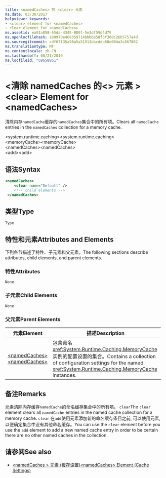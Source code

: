 ```yaml
---
title: <namedCaches> 的 <clear> 元素
ms.date: 03/30/2017
helpviewer_keywords:
- <clear> element for <namedCaches>
- clear element for <namedCaches>
ms.assetid: ea01a858-65da-4348-800f-5e3df59d4d79
ms.openlocfilehash: a90970e468359714bbbb858f3f300c26b5757a4d
ms.sourcegitcommit: cdf67135a98a5a51913dacddb58e004a3c867802
ms.translationtype: MT
ms.contentlocale: zh-CN
ms.lasthandoff: 08/21/2019
ms.locfileid: "69658861"
---
```

# <a name="clear-element-for-namedcaches"></a><span data-ttu-id="fdc3a-102">\<清除 namedCaches 的\<> 元素 ></span><span class="sxs-lookup"><span data-stu-id="fdc3a-102">\<clear> Element for \<namedCaches></span></span>
<span data-ttu-id="fdc3a-103">清除内存`namedCache`缓存的`namedCaches`集合中的所有项。</span><span class="sxs-lookup"><span data-stu-id="fdc3a-103">Clears all `namedCache` entries in the `namedCaches` collection for a memory cache.</span></span>  
  
 <span data-ttu-id="fdc3a-104">\<system.runtime.caching></span><span class="sxs-lookup"><span data-stu-id="fdc3a-104">\<system.runtime.caching></span></span>  
<span data-ttu-id="fdc3a-105">\<memoryCache></span><span class="sxs-lookup"><span data-stu-id="fdc3a-105">\<memoryCache></span></span>  
<span data-ttu-id="fdc3a-106">\<namedCaches></span><span class="sxs-lookup"><span data-stu-id="fdc3a-106">\<namedCaches></span></span>  
<span data-ttu-id="fdc3a-107">\<add></span><span class="sxs-lookup"><span data-stu-id="fdc3a-107">\<add></span></span>  
  
## <a name="syntax"></a><span data-ttu-id="fdc3a-108">语法</span><span class="sxs-lookup"><span data-stu-id="fdc3a-108">Syntax</span></span>  
  
```xml  
<namedCaches>  
    <clear name="Default" />  
    <!-- child elements -->  
 </namedCaches>  
```  
  
## <a name="type"></a><span data-ttu-id="fdc3a-109">类型</span><span class="sxs-lookup"><span data-stu-id="fdc3a-109">Type</span></span>  
 `Type`  
  
## <a name="attributes-and-elements"></a><span data-ttu-id="fdc3a-110">特性和元素</span><span class="sxs-lookup"><span data-stu-id="fdc3a-110">Attributes and Elements</span></span>  
 <span data-ttu-id="fdc3a-111">下列各节描述了特性、子元素和父元素。</span><span class="sxs-lookup"><span data-stu-id="fdc3a-111">The following sections describe attributes, child elements, and parent elements.</span></span>  
  
### <a name="attributes"></a><span data-ttu-id="fdc3a-112">特性</span><span class="sxs-lookup"><span data-stu-id="fdc3a-112">Attributes</span></span>  
 `None`  
  
### <a name="child-elements"></a><span data-ttu-id="fdc3a-113">子元素</span><span class="sxs-lookup"><span data-stu-id="fdc3a-113">Child Elements</span></span>  
 `None`  
  
### <a name="parent-elements"></a><span data-ttu-id="fdc3a-114">父元素</span><span class="sxs-lookup"><span data-stu-id="fdc3a-114">Parent Elements</span></span>  
  
|<span data-ttu-id="fdc3a-115">元素</span><span class="sxs-lookup"><span data-stu-id="fdc3a-115">Element</span></span>|<span data-ttu-id="fdc3a-116">描述</span><span class="sxs-lookup"><span data-stu-id="fdc3a-116">Description</span></span>|  
|-------------|-----------------|  
|[<span data-ttu-id="fdc3a-117">\<namedCaches></span><span class="sxs-lookup"><span data-stu-id="fdc3a-117">\<namedCaches></span></span>](namedcaches-element-cache-settings.md)|<span data-ttu-id="fdc3a-118">包含命名<xref:System.Runtime.Caching.MemoryCache>实例的配置设置的集合。</span><span class="sxs-lookup"><span data-stu-id="fdc3a-118">Contains a collection of configuration settings for the named <xref:System.Runtime.Caching.MemoryCache> instances.</span></span>|  
  
## <a name="remarks"></a><span data-ttu-id="fdc3a-119">备注</span><span class="sxs-lookup"><span data-stu-id="fdc3a-119">Remarks</span></span>  
 <span data-ttu-id="fdc3a-120">元素清除内存缓存`namedCache`的命名缓存集合中的所有项。 `clear`</span><span class="sxs-lookup"><span data-stu-id="fdc3a-120">The `clear` element clears all `namedCache` entries in the named cache collection for a memory cache.</span></span> <span data-ttu-id="fdc3a-121">`clear` 在`add`使用元素添加新的命名缓存条目之前, 可以使用元素, 以便确定集合中没有其他命名缓存。</span><span class="sxs-lookup"><span data-stu-id="fdc3a-121">You can use the `clear` element before you use the `add` element to add a new named cache entry in order to be certain there are no other named caches in the collection.</span></span>  
  
## <a name="see-also"></a><span data-ttu-id="fdc3a-122">请参阅</span><span class="sxs-lookup"><span data-stu-id="fdc3a-122">See also</span></span>

- [<span data-ttu-id="fdc3a-123">\<namedCaches > 元素 (缓存设置)</span><span class="sxs-lookup"><span data-stu-id="fdc3a-123">\<namedCaches> Element (Cache Settings)</span></span>](namedcaches-element-cache-settings.md)
